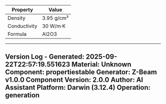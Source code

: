 | Property | Value |
|----------|-------|
| Density | 3.95 g/cm³ |
| Conductivity | 30 W/m·K |
| Formula | Al2O3 |


---
Version Log - Generated: 2025-09-22T22:57:19.551623
Material: Unknown
Component: propertiestable
Generator: Z-Beam v1.0.0
Component Version: 2.0.0
Author: AI Assistant
Platform: Darwin (3.12.4)
Operation: generation
---